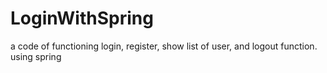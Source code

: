 # LoginWithSpring
a code of functioning login, register, show list of user, and logout function. using spring
